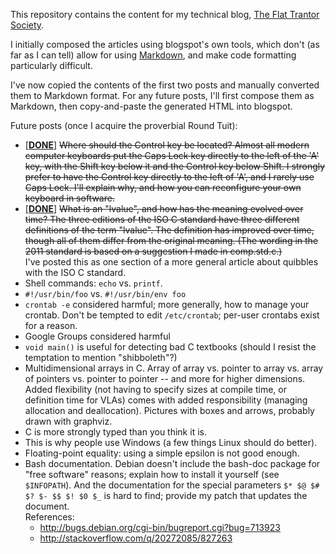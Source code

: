 This repository contains the content for my technical blog, [The Flat
Trantor Society](http://the-flat-trantor-society.blogspot.com/).

I initially composed the articles using blogspot's own
tools, which don't (as far as I can tell) allow for using
[Markdown](http://daringfireball.net/projects/markdown/), and make
code formatting particularly difficult.

I've now copied the contents of the first two posts and manually
converted them to Markdown format.  For any future posts, I'll first
compose them as Markdown, then copy-and-paste the generated HTML
into blogspot.

Future posts (once I acquire the proverbial Round Tuit):

- [[**DONE**]](http://the-flat-trantor-society.blogspot.com/2013/12/where-should-control-key-be.html)
  <strike>Where should the Control key be located?  Almost all modern computer
  keyboards put the Caps Lock key directly to the left of the 'A'
  key, with the Shift key below it and the Control key below Shift.
  I strongly prefer to have the Control key directly to the left of
  'A', and I rarely use Caps Lock.  I'll explain why, and how you can 
  reconfigure your own keyboard in software.</strike>
- [[**DONE**]](http://the-flat-trantor-society.blogspot.com/2014/02/c-standard-quibbles.html)
  <strike>What is an "lvalue", and how has the meaning evolved over time?
  The three editions of the ISO C standard have three different
  definitions of the term "lvalue".  The definition has improved
  over time, though all of them differ from the original meaning.
  (The wording in the 2011 standard is based on a suggestion I made
  in comp.std.c.)</strike><br>
  I've posted this as one section of a more general article about
  quibbles with the ISO C standard.
- Shell commands: `echo` vs. `printf`.
- `#!/usr/bin/foo` vs. `#!/usr/bin/env foo`
- `crontab -e` considered harmful; more generally, how to manage your
  crontab. Don't be tempted to edit `/etc/crontab`; per-user crontabs
  exist for a reason.
- Google Groups considered harmful
- `void main()` is useful for detecting bad C textbooks (should I
  resist the temptation to mention "shibboleth"?)
- Multidimensional arrays in C. Array of array vs. pointer to array
  vs. array of pointers vs. pointer to pointer -- and more for higher
  dimensions. Added flexibility (not having to specify sizes at compile
  time, or definition time for VLAs) comes with added responsibility
  (managing allocation and deallocation). Pictures with boxes and arrows,
  probably drawn with graphviz.
- C is more strongly typed than you think it is.
- This is why people use Windows (a few things Linux should do better).
- Floating-point equality: using a simple epsilon is not good enough.
- Bash documentation. Debian doesn't include the bash-doc package for
  "free software" reasons; explain how to install it yourself (see
  `$INFOPATH`). And the documentation for the special parameters `$*
  $@ $# $? $- $$ $! $0 $_` is hard to find; provide my patch that
  updates the document.<br>
  References:
  - http://bugs.debian.org/cgi-bin/bugreport.cgi?bug=713923
  - http://stackoverflow.com/q/20272085/827263
